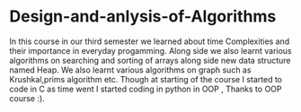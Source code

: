 # Design-and-anlysis-of-Algorithms
In this course in our third semester we learned about time Complexities and their importance in everyday progamming. Along side we also learnt various algorithms on searching and sorting of arrays along side new data structure named Heap. We also learnt various algorithms on graph such as Krushkal,prims algorithm etc. Though at starting of the course I started to code in C as time went I started coding in python in OOP , Thanks to OOP course :).
